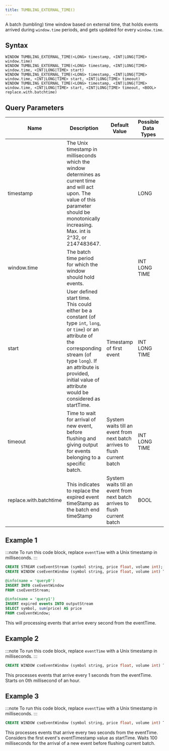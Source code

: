 ```yaml
---
title: TUMBLING_EXTERNAL_TIME()
---
```


A batch (tumbling) time window based on external time, that holds events arrived during `window.time` periods, and gets updated for every `window.time`.

## Syntax

    WINDOW TUMBLING_EXTERNAL_TIME(<LONG> timestamp, <INT|LONG|TIME> window.time)
    WINDOW TUMBLING_EXTERNAL_TIME(<LONG> timestamp, <INT|LONG|TIME> window.time, <INT|LONG|TIME> start)
    WINDOW TUMBLING_EXTERNAL_TIME(<LONG> timestamp, <INT|LONG|TIME> window.time, <INT|LONG|TIME> start, <INT|LONG|TIME> timeout)
    WINDOW TUMBLING_EXTERNAL_TIME(<LONG> timestamp, <INT|LONG|TIME> window.time, <INT|LONG|TIME> start, <INT|LONG|TIME> timeout, <BOOL> replace.with.batchtime)

## Query Parameters

| Name                   | Description        | Default Value           | Possible Data Types | Optional | Dynamic |
|--------------|---------------------------------------|--------------------------|------------------|----------|---------|
| timestamp              | The Unix timestamp in milliseconds which the window determines as current time and will act upon. The value of this parameter should be monotonically increasing. Max. int is 2^32, or 2147483647. |                        | LONG                | No       | Yes     |
| window.time            | The batch time period for which the window should hold events.    |                      | INT LONG TIME       | No       | No      |
| start             | User defined start time. This could either be a constant (of type `int`, `long`, or `time`) or an attribute of the corresponding stream (of type `long`). If an attribute is provided, initial value of attribute would be considered as startTime. | Timestamp of first event     | INT LONG TIME       | Yes      | Yes     |
| timeout      | Time to wait for arrival of new event, before flushing and giving output for events belonging to a specific batch.    | System waits till an event from next batch arrives to flush current batch | INT LONG TIME       | Yes      | No      |
| replace.with.batchtime | This indicates to replace the expired event timeStamp as the batch end timeStamp        | System waits till an event from next batch arrives to flush current batch | BOOL          | Yes      | No      |

## Example 1

:::note
To run this code block, replace `eventTime` with a Unix timestamp in milliseconds.
:::

```sql
CREATE STREAM cseEventStream (symbol string, price float, volume int);
CREATE WINDOW cseEventWindow (symbol string, price float, volume int) TUMBLING_EXTERNAL_TIME(eventTime, 1 sec) OUTPUT expired events;

@info(name = 'query0')
INSERT INTO cseEventWindow
FROM cseEventStream;

@info(name = 'query1')
INSERT expired events INTO outputStream 
SELECT symbol, sum(price) AS price
FROM cseEventWindow;
```

This will processing events that arrive every second from the eventTime.

## Example 2

:::note
To run this code block, replace `eventTime` with a Unix timestamp in milliseconds.
:::

```sql
CREATE WINDOW cseEventWindow (symbol string, price float, volume int) TUMBLING_EXTERNAL_TIME(eventTime, 20 sec, 0) OUTPUT expired events;
```

This processes events that arrive every 1 seconds from the eventTime. Starts on 0th millisecond of an hour.

## Example 3

:::note
To run this code block, replace `eventTime` with a Unix timestamp in milliseconds.
:::

```sql
CREATE WINDOW cseEventWindow (symbol string, price float, volume int) TUMBLING_EXTERNAL_TIME(eventTime, 2 sec, eventTimestamp, 100) OUTPUT expired events;
```

This processes events that arrive every two seconds from the eventTime. Considers the first event's eventTimestamp value as startTime. Waits 100 milliseconds for the arrival of a new event before flushing current batch.
